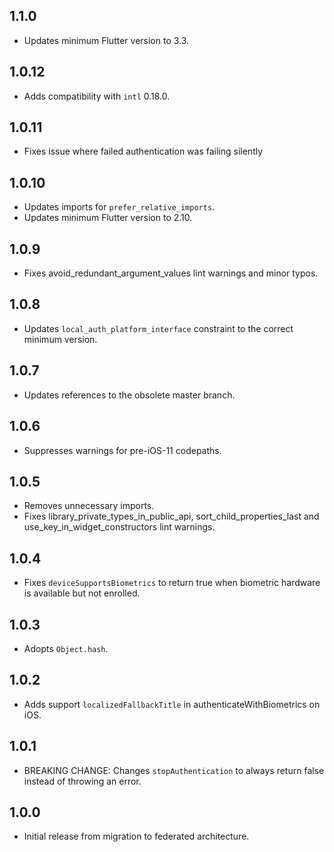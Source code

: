 ## 1.1.0

* Updates minimum Flutter version to 3.3.

## 1.0.12

* Adds compatibility with `intl` 0.18.0.

## 1.0.11

* Fixes issue where failed authentication was failing silently

## 1.0.10

* Updates imports for `prefer_relative_imports`.
* Updates minimum Flutter version to 2.10.

## 1.0.9

* Fixes avoid_redundant_argument_values lint warnings and minor typos.

## 1.0.8

* Updates `local_auth_platform_interface` constraint to the correct minimum
  version.

## 1.0.7

* Updates references to the obsolete master branch.

## 1.0.6

* Suppresses warnings for pre-iOS-11 codepaths.

## 1.0.5

* Removes unnecessary imports.
* Fixes library_private_types_in_public_api, sort_child_properties_last and use_key_in_widget_constructors
  lint warnings.

## 1.0.4

* Fixes `deviceSupportsBiometrics` to return true when biometric hardware
  is available but not enrolled.

## 1.0.3

* Adopts `Object.hash`.

## 1.0.2

* Adds support `localizedFallbackTitle` in authenticateWithBiometrics on iOS.

## 1.0.1

* BREAKING CHANGE: Changes `stopAuthentication` to always return false instead of throwing an error.

## 1.0.0

* Initial release from migration to federated architecture.
